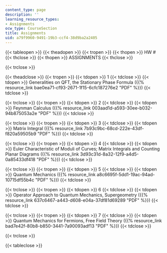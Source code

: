 ```yaml
---
content_type: page
description: ''
learning_resource_types:
- Assignments
ocw_type: CourseSection
title: Assignments
uid: a79f9960-9491-19b3-ccf4-38d9ba2a2405
---
```


{{< tableopen >}}
{{< theadopen >}}
{{< tropen >}}
{{< thopen >}}
HW #
{{< thclose >}}
{{< thopen >}}
ASSIGNMENTS
{{< thclose >}}

{{< trclose >}}

{{< theadclose >}}
{{< tropen >}}
{{< tdopen >}}
1
{{< tdclose >}}
{{< tdopen >}}
Generalities on QFT, the Stationary Phase Formula ({{% resource_link bae0ea71-cf93-2671-1f15-6cfc187276e2 "PDF" %}})
{{< tdclose >}}

{{< trclose >}}
{{< tropen >}}
{{< tdopen >}}
2
{{< tdclose >}}
{{< tdopen >}}
Feynman Calculus ({{% resource_link 003aad1d-a593-30ee-b032-94b875053a2e "PDF" %}})
{{< tdclose >}}

{{< trclose >}}
{{< tropen >}}
{{< tdopen >}}
3
{{< tdclose >}}
{{< tdopen >}}
Matrix Integral ({{% resource_link 7b93c9bc-68cd-222e-43df-f820a59505b9 "PDF" %}})
{{< tdclose >}}

{{< trclose >}}
{{< tropen >}}
{{< tdopen >}}
4
{{< tdclose >}}
{{< tdopen >}}
Euler Characteristic of Moduli of Curves; Matrix Integrals and Counting Planar Diagrams ({{% resource_link 3d93c31d-8a32-12f9-a4d5-0a85433df418 "PDF" %}})
{{< tdclose >}}

{{< trclose >}}
{{< tropen >}}
{{< tdopen >}}
5
{{< tdclose >}}
{{< tdopen >}}
Quantum Mechanics ({{% resource_link a8c6695f-5dd1-19ac-94ad-10715df55b4c "PDF" %}})
{{< tdclose >}}

{{< trclose >}}
{{< tropen >}}
{{< tdopen >}}
6
{{< tdclose >}}
{{< tdopen >}}
Operator Approach to Quantum Mechanics, Supergeometry ({{% resource_link 637c6467-a443-d608-e04a-37df81d69289 "PDF" %}})
{{< tdclose >}}

{{< trclose >}}
{{< tropen >}}
{{< tdopen >}}
7
{{< tdclose >}}
{{< tdopen >}}
Quantum Mechanics for Fermions, Free Field Theory ({{% resource_link bad7e42f-80b8-b850-3441-7a90093adf13 "PDF" %}})
{{< tdclose >}}

{{< trclose >}}

{{< tableclose >}}